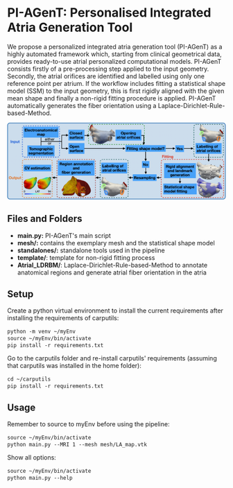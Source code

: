 # PI-AGenT: Personalised Integrated Atria Generation Tool

We propose a personalized integrated atria generation tool (PI-AGenT) as a highly automated framework which, starting from clinical geometrical data, provides ready-to-use atrial personalized computational models. 
PI-AGenT consists firstly of a pre-processing step applied to the input geometry. Secondly, the atrial orifices are identified and labelled using only one reference point per atrium. If the workflow includes fitting a statistical shape model (SSM) to the input geometry, this is first rigidly aligned with the given mean shape and finally a non-rigid fitting procedure is applied. PI-AGenT automatically generates the fiber orientation using a Laplace-Dirichlet-Rule-based-Method.

![Pipeline](/images/pipeline.png)

## Files and Folders

- **main.py:** PI-AGenT's main script
- **mesh/:** contains the exemplary mesh and the statistical shape model
- **standalones/:** standalone tools used in the pipeline
- **template/**: template for non-rigid fitting process
- **Atrial_LDRBM/**: Laplace-Dirichlet-Rule-based-Method to annotate anatomical regions and generate atrial fiber orientation in the atria

## Setup

Create a python virtual environment to install the current requirements after installing the requirements of carputils: 
```
python -m venv ~/myEnv
source ~/myEnv/bin/activate
pip install -r requirements.txt

```
Go to the carputils folder and re-install carputils' requirements (assuming that carputils was installed in the home folder):
```
cd ~/carputils
pip install -r requirements.txt
```
## Usage

Remember to source to myEnv before using the pipeline:
```
source ~/myEnv/bin/activate
python main.py --MRI 1 --mesh mesh/LA_map.vtk
```
Show all options:
```
source ~/myEnv/bin/activate
python main.py --help
```